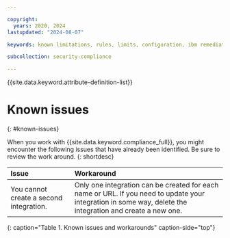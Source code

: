 ```yaml
---

copyright:
  years: 2020, 2024
lastupdated: "2024-08-07"

keywords: known limitations, rules, limits, configuration, ibm remediation, ssh key

subcollection: security-compliance

---
```


{{site.data.keyword.attribute-definition-list}}


# Known issues
{: #known-issues}

When you work with {{site.data.keyword.compliance_full}}, you might encounter the following issues that have already been identified. Be sure to review the work around.
{: shortdesc}
 
| Issue  | Workaround |
|:-------|:-----------|
| You cannot create a second integration. | Only one integration can be created for each name or URL. If you need to update your integration in some way, delete the integration and create a new one. |
{: caption="Table 1. Known issues and workarounds" caption-side="top"}


